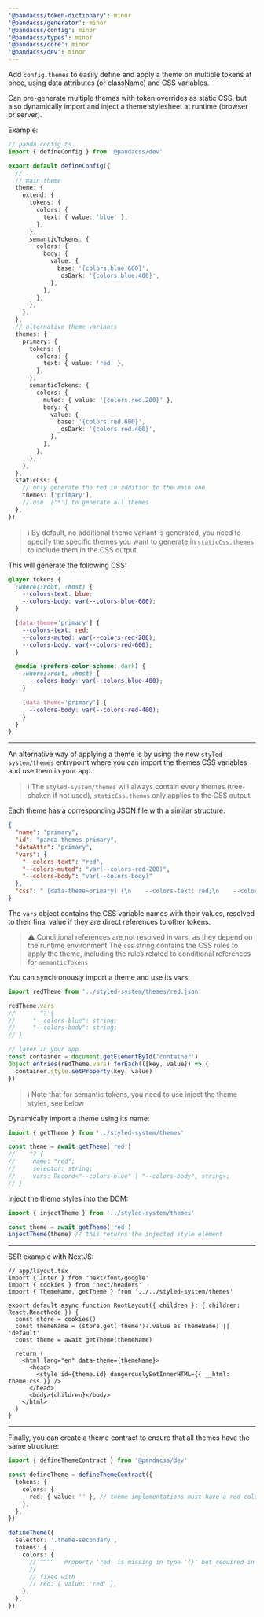 ```yaml
---
'@pandacss/token-dictionary': minor
'@pandacss/generator': minor
'@pandacss/config': minor
'@pandacss/types': minor
'@pandacss/core': minor
'@pandacss/dev': minor
---
```


Add `config.themes` to easily define and apply a theme on multiple tokens at once, using data attributes (or className)
and CSS variables.

Can pre-generate multiple themes with token overrides as static CSS, but also dynamically import and inject a theme
stylesheet at runtime (browser or server).

Example:

```ts
// panda.config.ts
import { defineConfig } from '@pandacss/dev'

export default defineConfig({
  // ...
  // main theme
  theme: {
    extend: {
      tokens: {
        colors: {
          text: { value: 'blue' },
        },
      },
      semanticTokens: {
        colors: {
          body: {
            value: {
              base: '{colors.blue.600}',
              _osDark: '{colors.blue.400}',
            },
          },
        },
      },
    },
  },
  // alternative theme variants
  themes: {
    primary: {
      tokens: {
        colors: {
          text: { value: 'red' },
        },
      },
      semanticTokens: {
        colors: {
          muted: { value: '{colors.red.200}' },
          body: {
            value: {
              base: '{colors.red.600}',
              _osDark: '{colors.red.400}',
            },
          },
        },
      },
    },
  },
  staticCss: {
    // only generate the red in addition to the main one
    themes: ['primary'],
    // use  ['*'] to generate all themes
  },
})
```

> ℹ️ By default, no additional theme variant is generated, you need to specify the specific themes you want to generate
> in `staticCss.themes` to include them in the CSS output.

This will generate the following CSS:

```css
@layer tokens {
  :where(:root, :host) {
    --colors-text: blue;
    --colors-body: var(--colors-blue-600);
  }

  [data-theme='primary'] {
    --colors-text: red;
    --colors-muted: var(--colors-red-200);
    --colors-body: var(--colors-red-600);
  }

  @media (prefers-color-scheme: dark) {
    :where(:root, :host) {
      --colors-body: var(--colors-blue-400);
    }

    [data-theme='primary'] {
      --colors-body: var(--colors-red-400);
    }
  }
}
```

---

An alternative way of applying a theme is by using the new `styled-system/themes` entrypoint where you can import the
themes CSS variables and use them in your app.

> ℹ️ The `styled-system/themes` will always contain every themes (tree-shaken if not used), `staticCss.themes` only
> applies to the CSS output.

Each theme has a corresponding JSON file with a similar structure:

```json
{
  "name": "primary",
  "id": "panda-themes-primary",
  "dataAttr": "primary",
  "vars": {
    "--colors-text": "red",
    "--colors-muted": "var(--colors-red-200)",
    "--colors-body": "var(--colors-body)"
  },
  "css": " [data-theme=primary] {\n    --colors-text: red;\n    --colors-muted: var(--colors-red-200);\n    --colors-body: var(--colors-red-600)\n}\n\n@media (prefers-color-scheme: dark) {\n      [data-theme=primary] {\n        --colors-body: var(--colors-red-400)\n            }\n        }"
}
```

The `vars` object contains the CSS variable names with their values, resolved to their final value if they are direct
references to other tokens.

> ⚠️ Conditional references are not resolved in `vars`, as they depend on the runtime environment The `css` string
> contains the CSS rules to apply the theme, including the rules related to conditional references for `semanticTokens`

You can synchronously import a theme and use its `vars`:

```ts
import redTheme from '../styled-system/themes/red.json'

redTheme.vars
//       ^? {
//     "--colors-blue": string;
//     "--colors-body": string;
// }

// later in your app
const container = document.getElementById('container')
Object.entries(redTheme.vars).forEach(([key, value]) => {
  container.style.setProperty(key, value)
})
```

> ℹ️ Note that for semantic tokens, you need to use inject the theme styles, see below

Dynamically import a theme using its name:

```ts
import { getTheme } from '../styled-system/themes'

const theme = await getTheme('red')
//    ^? {
//     name: "red";
//     selector: string;
//     vars: Record<"--colors-blue" | "--colors-body", string>;
// }
```

Inject the theme styles into the DOM:

```ts
import { injectTheme } from '../styled-system/themes'

const theme = await getTheme('red')
injectTheme(theme) // this returns the injected style element
```

---

SSR example with NextJS:

```tsx
// app/layout.tsx
import { Inter } from 'next/font/google'
import { cookies } from 'next/headers'
import { ThemeName, getTheme } from '../../styled-system/themes'

export default async function RootLayout({ children }: { children: React.ReactNode }) {
  const store = cookies()
  const themeName = (store.get('theme')?.value as ThemeName) || 'default'
  const theme = await getTheme(themeName)

  return (
    <html lang="en" data-theme={themeName}>
      <head>
        <style id={theme.id} dangerouslySetInnerHTML={{ __html: theme.css }} />
      </head>
      <body>{children}</body>
    </html>
  )
}
```

---

Finally, you can create a theme contract to ensure that all themes have the same structure:

```ts
import { defineThemeContract } from '@pandacss/dev'

const defineTheme = defineThemeContract({
  tokens: {
    colors: {
      red: { value: '' }, // theme implementations must have a red color
    },
  },
})

defineTheme({
  selector: '.theme-secondary',
  tokens: {
    colors: {
      // ^^^^   Property 'red' is missing in type '{}' but required in type '{ red: { value: string; }; }'
      //
      // fixed with
      // red: { value: 'red' },
    },
  },
})
```

